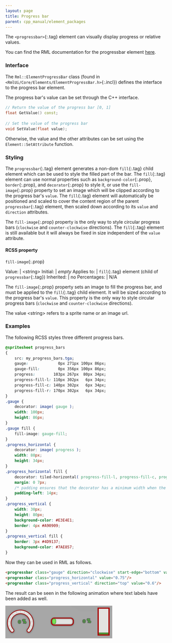 ```yaml
---
layout: page
title: Progress bar
parent: cpp_manual/element_packages
---
```


The `<progressbar>`{:.tag} element can visually display progress or relative values.

You can find the RML documentation for the progressbar element [here]({{"pages/rml/data_display.html#progressbar"|relative_url}}).


### Interface

The `Rml::ElementProgressBar` class (found in `<RmlUi/Core/Elements/ElementProgressBar.h>`{:.incl}) defines the interface to the progress bar element.

The progress bar's value can be set through the C++ interface.

```cpp
// Return the value of the progress bar [0, 1]
float GetValue() const;

// Set the value of the progress bar
void SetValue(float value);
```

Otherwise, the value and the other attributes can be set using the `Element::SetAttribute` function.


### Styling

The `progressbar`{:.tag} element generates a non-dom `fill`{:.tag} child element which can be used to style the filled part of the bar. The `fill`{:.tag} element can use normal properties such as `background-color`{:.prop}, `border`{:.prop}, and `decorator`{:.prop} to style it, or use the `fill-image`{:.prop} property to set an image which will be clipped according to the progress bar's `value`. The `fill`{:.tag} element will automatically be positioned and scaled to cover the content region of the parent `progressbar`{:.tag} element, then scaled down according to its `value` and `direction` attributes.

The `fill-image`{:.prop} property is the only way to style circular progress bars (`clockwise` and `counter-clockwise` directions). The `fill`{:.tag} element is still available but it will always be fixed in size independent of the `value` attribute.


#### RCSS property

`fill-image`{:.prop}

Value: | \<string\>
Initial: | *empty*
Applies to: | `fill`{:.tag} element (child of `progressbar`{:.tag})
Inherited: | no
Percentages: | N/A

The `fill-image`{:.prop} property sets an image to fill the progress bar, and must be applied to the `fill`{:.tag} child element. It will be sized according to the progress bar's `value`. This property is the only way to style circular progress bars (`clockwise` and `counter-clockwise` directions).

The value \<string\> refers to a sprite name or an image url.


### Examples

The following RCSS styles three different progress bars.
```css
@spritesheet progress_bars
{
	src: my_progress_bars.tga;
	gauge:             0px 271px 100px 86px;
	gauge-fill:        0px 356px 100px 86px;
	progress:        103px 267px  80px 34px;
	progress-fill-l: 110px 302px   6px 34px;
	progress-fill-c: 140px 302px   6px 34px;
	progress-fill-r: 170px 302px   6px 34px;
}
.gauge { 
	decorator: image( gauge );
	width: 100px;
	height: 86px;
}
.gauge fill { 
	fill-image: gauge-fill;
}
.progress_horizontal { 
	decorator: image( progress );
	width: 80px;
	height: 34px;
}
.progress_horizontal fill {
	decorator: tiled-horizontal( progress-fill-l, progress-fill-c, progress-fill-r );
	margin: 0 7px;
	/* padding ensures that the decorator has a minimum width when the value is zero */
	padding-left: 14px;
}
.progress_vertical {
	width: 30px;
	height: 80px;
	background-color: #E3E4E1;
	border: 4px #A90909;
}
.progress_vertical fill {
	border: 3px #4D9137;
	background-color: #7AE857;
}
```
Now they can be used in RML as follows.
```html
<progressbar class="gauge" direction="clockwise" start-edge="bottom" value="0.3"/>
<progressbar class="progress_horizontal" value="0.75"/>
<progressbar class="progress_vertical" direction="top" value="0.6"/>
```

The result can be seen in the following animation where text labels have been added as well.

![progress bar](progress_bar.gif)
